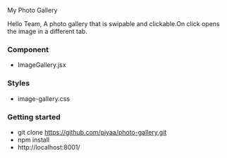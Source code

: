 My Photo Gallery

Hello Team,
A photo gallery that is swipable and clickable.On click opens the image in a different tab.

### Component

* ImageGallery.jsx

### Styles

* image-gallery.css

### Getting started
* git clone https://github.com/piyaa/photo-gallery.git
* npm install
* http://localhost:8001/

